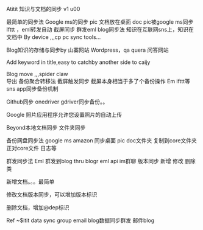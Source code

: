 Atitit 知识与文档的同步  v1 u00


最简单的同步法
Google ms的同步 pic
文档放在桌面 doc pic被google ms同步
Ifttt ，eml转发自动
截屏同步
群发eml blog同步法
知识在互联网sns上，知识在文档中
By device ,,,cp pc sync tools...

Blog知识的存储与同步by 山寨网站
Wordpress，qa quera 问答网站

Add keyword in title,easy to catchby another side to caijy

Blog move ,,,spider claw  
导出 备份聚合转移法
截屏触发同步 
截屏本身相当于多了个备份操作
Em ifttt等sns app同步备份机制


Github同步  onedriver gdriver同步备份。。

Google 照片应用程序允许您设置照片的自动上传

Beyond本地文档同步 文件夹同步

备份网盘同步法  google ms amazon
同步桌面 pic doc文件夹
复制到core文件夹 正对core文件
日志等

群发同步法
Eml 群发到blog thru blogr eml api
im群聊
版本同步 新增 修改 删除类

新增文档。。。最简单


修改文档版本同步，可以增加版本标识

删除文档，增加@dep标识


Ref
~$itit data sync group email  blog数据同步群发 邮件blog
